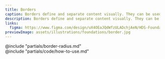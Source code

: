 ```yaml
---
title: Borders
caption: Borders define and separate content visually. They can be used alone or in combination with elevation.
description: Borders define and separate content visually. They can be used alone or in combination with elevation.
links:
  figma: https://www.figma.com/design/uX4OEaJQdWfzULADchjAeN/HDS-Foundations-v2.0?node-id=6024-2082&t=z7hDCKFFuGUMDRYe-1
previewImage: assets/illustrations/foundations/border.jpg
---
```


<section data-tab="Guidelines">
  @include "partials/border-radius.md"
</section>

<section data-tab="Code">
  @include "partials/code/how-to-use.md"
</section>
